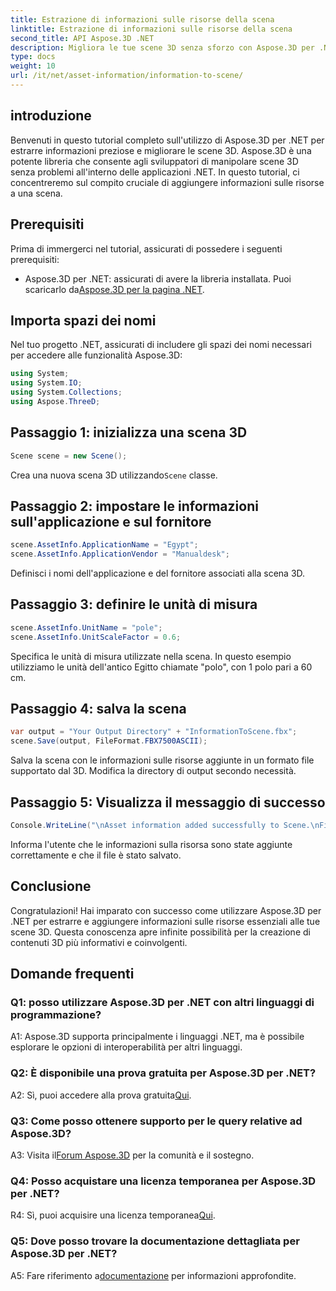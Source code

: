 ```yaml
---
title: Estrazione di informazioni sulle risorse della scena
linktitle: Estrazione di informazioni sulle risorse della scena
second_title: API Aspose.3D .NET
description: Migliora le tue scene 3D senza sforzo con Aspose.3D per .NET. Impara ad aggiungere informazioni preziose sulle risorse passo dopo passo. Scaricalo ora per un'esperienza 3D dinamica.
type: docs
weight: 10
url: /it/net/asset-information/information-to-scene/
---
```

## introduzione

Benvenuti in questo tutorial completo sull'utilizzo di Aspose.3D per .NET per estrarre informazioni preziose e migliorare le scene 3D. Aspose.3D è una potente libreria che consente agli sviluppatori di manipolare scene 3D senza problemi all'interno delle applicazioni .NET. In questo tutorial, ci concentreremo sul compito cruciale di aggiungere informazioni sulle risorse a una scena.

## Prerequisiti

Prima di immergerci nel tutorial, assicurati di possedere i seguenti prerequisiti:

-  Aspose.3D per .NET: assicurati di avere la libreria installata. Puoi scaricarlo da[Aspose.3D per la pagina .NET](https://releases.aspose.com/3d/net/).

## Importa spazi dei nomi

Nel tuo progetto .NET, assicurati di includere gli spazi dei nomi necessari per accedere alle funzionalità Aspose.3D:

```csharp
using System;
using System.IO;
using System.Collections;
using Aspose.ThreeD;
```

## Passaggio 1: inizializza una scena 3D

```csharp
Scene scene = new Scene();
```

 Crea una nuova scena 3D utilizzando`Scene` classe.

## Passaggio 2: impostare le informazioni sull'applicazione e sul fornitore

```csharp
scene.AssetInfo.ApplicationName = "Egypt";
scene.AssetInfo.ApplicationVendor = "Manualdesk";
```

Definisci i nomi dell'applicazione e del fornitore associati alla scena 3D.

## Passaggio 3: definire le unità di misura

```csharp
scene.AssetInfo.UnitName = "pole";
scene.AssetInfo.UnitScaleFactor = 0.6;
```

Specifica le unità di misura utilizzate nella scena. In questo esempio utilizziamo le unità dell'antico Egitto chiamate "polo", con 1 polo pari a 60 cm.

## Passaggio 4: salva la scena

```csharp
var output = "Your Output Directory" + "InformationToScene.fbx";
scene.Save(output, FileFormat.FBX7500ASCII);
```

Salva la scena con le informazioni sulle risorse aggiunte in un formato file supportato dal 3D. Modifica la directory di output secondo necessità.

## Passaggio 5: Visualizza il messaggio di successo

```csharp
Console.WriteLine("\nAsset information added successfully to Scene.\nFile saved at " + output);
```

Informa l'utente che le informazioni sulla risorsa sono state aggiunte correttamente e che il file è stato salvato.

## Conclusione

Congratulazioni! Hai imparato con successo come utilizzare Aspose.3D per .NET per estrarre e aggiungere informazioni sulle risorse essenziali alle tue scene 3D. Questa conoscenza apre infinite possibilità per la creazione di contenuti 3D più informativi e coinvolgenti.

## Domande frequenti

### Q1: posso utilizzare Aspose.3D per .NET con altri linguaggi di programmazione?

A1: Aspose.3D supporta principalmente i linguaggi .NET, ma è possibile esplorare le opzioni di interoperabilità per altri linguaggi.

### Q2: È disponibile una prova gratuita per Aspose.3D per .NET?

 A2: Sì, puoi accedere alla prova gratuita[Qui](https://releases.aspose.com/).

### Q3: Come posso ottenere supporto per le query relative ad Aspose.3D?

 A3: Visita il[Forum Aspose.3D](https://forum.aspose.com/c/3d/18) per la comunità e il sostegno.

### Q4: Posso acquistare una licenza temporanea per Aspose.3D per .NET?

 R4: Sì, puoi acquisire una licenza temporanea[Qui](https://purchase.aspose.com/temporary-license/).

### Q5: Dove posso trovare la documentazione dettagliata per Aspose.3D per .NET?

 A5: Fare riferimento a[documentazione](https://reference.aspose.com/3d/net/) per informazioni approfondite.